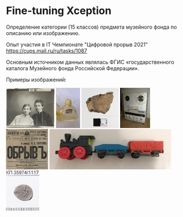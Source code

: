 # Fine-tuning Xception
Определение категории (15 классов) предмета музейного фонда по описанию или изображению.  

Опыт участия в IT Чемпионате "Цифровой прорыв 2021"  
https://cups.mail.ru/ru/tasks/1087

Основным источником данных являлась ФГИС «государственного каталога Музейного фонда Российской Федерации».

Примеры изображений:  

<img src="https://github.com/Volobueva-Yuliya/Fine_tuning_Xception/blob/main/img/1.jpg" height="110" /> <img src="https://github.com/Volobueva-Yuliya/Fine_tuning_Xception/blob/main/img/2.jpg" height="110" /> <img src="https://github.com/Volobueva-Yuliya/Fine_tuning_Xception/blob/main/img/4.jpg" height="110" /> <img src="https://github.com/Volobueva-Yuliya/Fine_tuning_Xception/blob/main/img/5.jpg" height="110" /> <img src="https://github.com/Volobueva-Yuliya/Fine_tuning_Xception/blob/main/img/6.jpg" height="110"/> <img src="https://github.com/Volobueva-Yuliya/Fine_tuning_Xception/blob/main/img/7.jpg" height="110" /> <img src="https://github.com/Volobueva-Yuliya/Fine_tuning_Xception/blob/main/img/8.jpg" height="110" />
